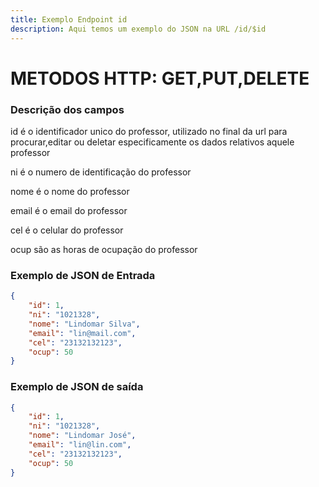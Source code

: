 ```yaml
---
title: Exemplo Endpoint id
description: Aqui temos um exemplo do JSON na URL /id/$id 
---
```

# METODOS HTTP: GET,PUT,DELETE
### Descrição dos campos
id é o identificador unico do professor, utilizado no final da url para procurar,editar ou deletar especificamente os dados relativos aquele professor

ni é o numero de identificação do professor

nome é o nome do professor

email é o email do professor

cel é o celular do professor

ocup são as horas de ocupação do professor
### Exemplo de JSON de Entrada
```json
{
	"id": 1,
	"ni": "1021328",
	"nome": "Lindomar Silva",
	"email": "lin@mail.com",
	"cel": "23132132123",
	"ocup": 50
}
```
### Exemplo de JSON de saída
```json
{
	"id": 1,
	"ni": "1021328",
	"nome": "Lindomar José",
	"email": "lin@lin.com",
	"cel": "23132132123",
	"ocup": 50
}
```